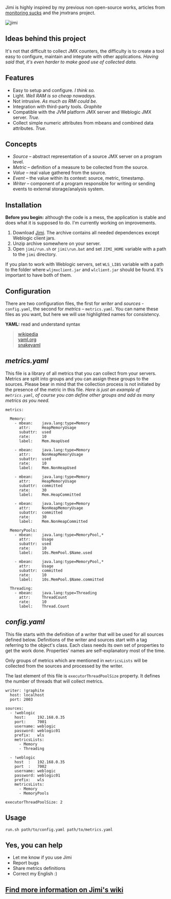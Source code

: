 Jimi is highly inspired by my previous non open-source works, articles from [monitoring sucks](http://monitoring.no.de/) and the jmxtrans project.

![jimi](https://raw.github.com/arozhkov/jimi-robot/master/img/Jimi.png)

## Ideas behind this project
It's not that difficult to collect JMX counters, the difficulty is to create a tool easy to configure, maintain and integrate with other applications. _Having said that, it's even harder to make good use of collected data._

## Features

* Easy to setup and configure. _I think so._
* Light. _Well RAM is so cheap nowadays._
* Not intrusive. _As much as RMI could be._
* Integration with third-party tools. _Graphite_
* Compatible with the JVM platform JMX server and Weblogic JMX server. _True._
* Collect simple numeric attributes from mbeans and combined data attributes. _True._

## Concepts

* _Source_ – abstract representation of a source JMX server on a program level.
* _Metric_ – definition of a measure to be collected from the source.
* _Value_ – real value gathered from the source.
* _Event_ – the value within its context: source, metric, timestamp.
* _Writer_ – component of a program responsible for writing or sending events to external storage/analysis system. 


## Installation

__Before you begin:__ although the code is a mess, the application is stable and does what it is supposed to do.  I'm currently working on improvements.

1. Download [Jimi](http://bit.ly/TnY4NS). The archive contains all needed dependences except Weblogic client jars.  
1. Unzip archive somewhere on your server.
1. Open `jimi/run.sh` or `jimi\run.bat` and set `JIMI_HOME` variable with a path to the `jimi` directory.

If you plan to work with Weblogic servers, set `WLS_LIBS` variable with a path to the folder where `wljmxclient.jar` and `wlclient.jar` should be found.  It's important to have both of them.


## Configuration

There are two configuration files, the first for _writer_ and _sources_ - `config.yaml`, the second for _metrics_ – `metrics.yaml`. You can name these files as you want, but here we will use highlighted names for consistency.

__YAML:__ read and understand syntax
> [wikipedia](http://en.wikipedia.org/wiki/YAML)  
> [yaml.org](http://yaml.org/spec/1.1/)  
> [snakeyaml](http://code.google.com/p/snakeyaml/wiki/Documentation)  


## _metrics.yaml_

This file is a library of all metrics that you can collect from your servers. Metrics are split into groups and you can assign these groups to the sources. Please bear in mind that the collection process is not initiated by the presence of the metric in this file.
_Here is just an example of `metrics.yaml`, of course you can define other groups and add as many metrics as you need._

    metrics:

      Memory:
        - mbean:    java.lang:type=Memory
          attr:     HeapMemoryUsage
          subattr:  used
          rate:     10
          label:    Mem.HeapUsed

        - mbean:    java.lang:type=Memory
          attr:     NonHeapMemoryUsage
          subattr:  used
          rate:     10
          label:    Mem.NonHeapUsed

        - mbean:    java.lang:type=Memory
          attr:     HeapMemoryUsage
          subattr:  committed
          rate:     30
          label:    Mem.HeapCommitted

        - mbean:    java.lang:type=Memory
          attr:     NonHeapMemoryUsage
          subattr:  committed
          rate:     30
          label:    Mem.NonHeapCommitted

      MemoryPools:
        - mbean:    java.lang:type=MemoryPool,*
          attr:     Usage
          subattr:  used
          rate:     10
          label:    10s.MemPool.$Name.used

        - mbean:    java.lang:type=MemoryPool,*
          attr:     Usage
          subattr:  committed
          rate:     10
          label:    10s.MemPool.$Name.committed

      Threading:
        - mbean:    java.lang:type=Threading
          attr:     ThreadCount
          rate:     10
          label:    Thread.Count

## _config.yaml_

This file starts with the definition of a writer that will be used for all sources defined below. Definitions of the writer and sources start with a tag referring to the object's class. Each class needs its own set of properties to get the work done. Properties' names are self-explanatory most of the time. 

Only groups of metrics which are mentioned in `metricsLists` will be collected from the sources and processed by the writer.

The last element of this file is `executorThreadPoolSize` property. It defines the number of threads that will collect metrics.


    writer: !graphite
      host: localhost
      port: 2003

    sources:
      - !weblogic
        host:     192.168.0.35
        port:     7001
        username: weblogic
        password: weblogic01
        prefix:   wls
        metricsLists:
          - Memory
          - Threading
          
      - !weblogic
        host  :   192.168.0.35
        port  :   7002
        username: weblogic
        password: weblogic01
        prefix:   wls
        metricsLists:
          - Memory
          - MemoryPools
          
    executorThreadPoolSize: 2

## Usage

    run.sh path/to/config.yaml path/to/metrics.yaml
    
## Yes, you can help

* Let me know if you use Jimi
* Report bugs
* Share metrics definitions
* Correct my English :)


## [Find more information on Jimi's wiki](https://github.com/arozhkov/jimi-robot/wiki)


